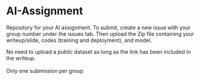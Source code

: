 # AI-Assignment
Repository for your AI assignment. To submit, create a new issue with your group number under the issues tab. Then upload the Zip file containing your writeup/slide, codes (training and deployment), and model. <br>

No need to upload a public dataset as long as the link has been included in the writeup.
<br>
<br>
Only one submission per group

